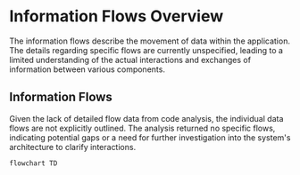 # Information Flows Overview
The information flows describe the movement of data within the application. The details regarding specific flows are currently unspecified, leading to a limited understanding of the actual interactions and exchanges of information between various components.

## Information Flows
Given the lack of detailed flow data from code analysis, the individual data flows are not explicitly outlined. The analysis returned no specific flows, indicating potential gaps or a need for further investigation into the system's architecture to clarify interactions.

```mermaid
flowchart TD
```